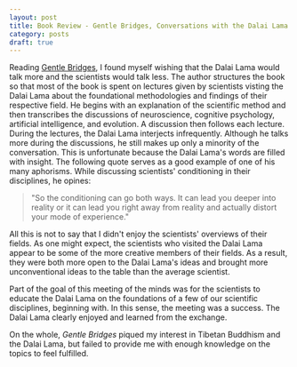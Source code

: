 ```yaml
---
layout: post
title: Book Review - Gentle Bridges, Conversations with the Dalai Lama on the Science of Mind by Jeremy W. Hayward
category: posts
draft: true
---
```

Reading [Gentle Bridges](http://www.amazon.com/Gentle-Bridges-Conversations-Dalai-Sciences/dp/1570628939), I found myself wishing that the Dalai Lama would talk more and the scientists would talk less. The author structures the book so that most of the book is spent on lectures given by scientists visting the Dalai Lama about the foundational methodologies and findings of their respective field. He begins with an explanation of the scientific method and then transcribes the discussions of neuroscience, cognitive psychology, artificial intelligence, and evolution. A discussion then follows each lecture. During the lectures, the Dalai Lama interjects infrequently. Although he talks more during the discussions, he still makes up only a minority of the conversation. This is unfortunate because the Dalai Lama's words are filled with insight. The following quote serves as a good example of one of his many aphorisms. While discussing scientists' conditioning in their disciplines, he opines\:  

>"So the conditioning can go both ways. It can lead you deeper into reality or it can lead you right away from reality and actually distort your mode of experience."

All this is not to say that I didn't enjoy the scientists' overviews of their fields. As one might expect, the scientists who visited the Dalai Lama appear to be some of the more creative members of their fields. As a result, they were both more open to the Dalai Lama's ideas and brought more unconventional ideas to the table than the average scientist.

Part of the goal of this meeting of the minds was for the scientists to educate the Dalai Lama on the foundations of a few of our scientific disciplines, beginning with. In this sense, the meeting was a success. The Dalai Lama clearly enjoyed and learned from the exchange.

On the whole, *Gentle Bridges* piqued my interest in Tibetan Buddhism and the Dalai Lama, but failed to provide me with enough knowledge on the topics to feel fulfilled.